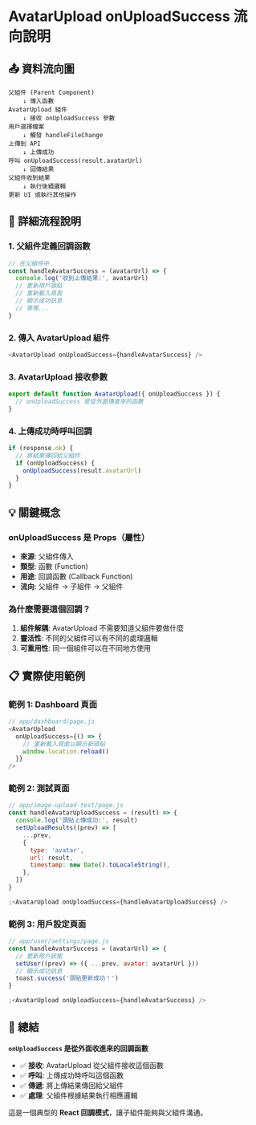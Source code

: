 # AvatarUpload onUploadSuccess 流向說明

## 📤 資料流向圖

```
父組件 (Parent Component)
    ↓ 傳入函數
AvatarUpload 組件
    ↓ 接收 onUploadSuccess 參數
用戶選擇檔案
    ↓ 觸發 handleFileChange
上傳到 API
    ↓ 上傳成功
呼叫 onUploadSuccess(result.avatarUrl)
    ↓ 回傳結果
父組件收到結果
    ↓ 執行後續邏輯
更新 UI 或執行其他操作
```

## 🔄 詳細流程說明

### 1. **父組件定義回調函數**

```javascript
// 在父組件中
const handleAvatarSuccess = (avatarUrl) => {
  console.log('收到上傳結果:', avatarUrl)
  // 更新用戶頭貼
  // 重新載入頁面
  // 顯示成功訊息
  // 等等...
}
```

### 2. **傳入 AvatarUpload 組件**

```javascript
<AvatarUpload onUploadSuccess={handleAvatarSuccess} />
```

### 3. **AvatarUpload 接收參數**

```javascript
export default function AvatarUpload({ onUploadSuccess }) {
  // onUploadSuccess 是從外面傳進來的函數
}
```

### 4. **上傳成功時呼叫回調**

```javascript
if (response.ok) {
  // 將結果傳回給父組件
  if (onUploadSuccess) {
    onUploadSuccess(result.avatarUrl)
  }
}
```

## 💡 關鍵概念

### **onUploadSuccess 是 Props（屬性）**

- **來源**: 父組件傳入
- **類型**: 函數 (Function)
- **用途**: 回調函數 (Callback Function)
- **流向**: 父組件 → 子組件 → 父組件

### **為什麼需要這個回調？**

1. **組件解耦**: AvatarUpload 不需要知道父組件要做什麼
2. **靈活性**: 不同的父組件可以有不同的處理邏輯
3. **可重用性**: 同一個組件可以在不同地方使用

## 📋 實際使用範例

### 範例 1: Dashboard 頁面

```javascript
// app/dashboard/page.js
<AvatarUpload
  onUploadSuccess={() => {
    // 重新載入頁面以顯示新頭貼
    window.location.reload()
  }}
/>
```

### 範例 2: 測試頁面

```javascript
// app/image-upload-test/page.js
const handleAvatarUploadSuccess = (result) => {
  console.log('頭貼上傳成功:', result)
  setUploadResults((prev) => [
    ...prev,
    {
      type: 'avatar',
      url: result,
      timestamp: new Date().toLocaleString(),
    },
  ])
}

;<AvatarUpload onUploadSuccess={handleAvatarUploadSuccess} />
```

### 範例 3: 用戶設定頁面

```javascript
// app/user/settings/page.js
const handleAvatarSuccess = (avatarUrl) => {
  // 更新用戶狀態
  setUser((prev) => ({ ...prev, avatar: avatarUrl }))
  // 顯示成功訊息
  toast.success('頭貼更新成功！')
}

;<AvatarUpload onUploadSuccess={handleAvatarSuccess} />
```

## 🎯 總結

**`onUploadSuccess` 是從外面收進來的回調函數**

- ✅ **接收**: AvatarUpload 從父組件接收這個函數
- ✅ **呼叫**: 上傳成功時呼叫這個函數
- ✅ **傳遞**: 將上傳結果傳回給父組件
- ✅ **處理**: 父組件根據結果執行相應邏輯

這是一個典型的 **React 回調模式**，讓子組件能夠與父組件溝通。


